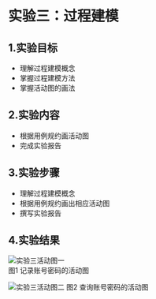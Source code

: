 # 实验三：过程建模

## 1.实验目标

- 理解过程建模概念
- 掌握过程建模方法
- 掌握活动图的画法

## 2.实验内容

- 根据用例规约画活动图
- 完成实验报告

## 3.实验步骤

- 理解过程建模概念
- 根据用例规约画出相应活动图
- 撰写实验报告

## 4.实验结果

![实验三活动图一](./Lab3_ActivityDigram1.jpg)  
图1 记录账号密码的活动图

![实验三活动图二](./Lab3_ActivityDigram2.jpg)
图2 查询账号密码的活动图
